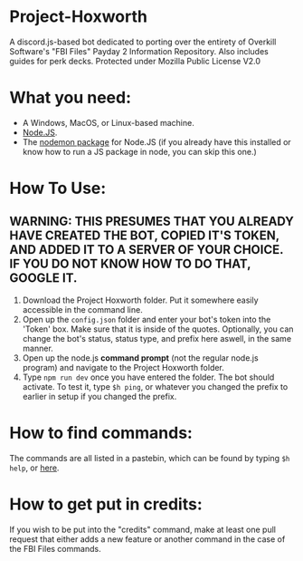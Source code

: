 # Project-Hoxworth
A discord.js-based bot dedicated to porting over the entirety of Overkill Software's "FBI Files" Payday 2 Information Repository. Also includes guides for perk decks. Protected under Mozilla Public License V2.0

# What you need:
* A Windows, MacOS, or Linux-based machine.
* [Node.JS](https://nodejs.org/en/download/).
* The [nodemon package](https://github.com/remy/nodemon) for Node.JS (if you already have this installed or know how to run a JS package in node, you can skip this one.)

# How To Use:
**WARNING: THIS PRESUMES THAT YOU ALREADY HAVE CREATED THE BOT, COPIED IT'S TOKEN, AND ADDED IT TO A SERVER OF YOUR CHOICE. IF YOU DO NOT KNOW HOW TO DO THAT, GOOGLE IT.**
---
1. Download the Project Hoxworth folder. Put it somewhere easily accessible in the command line.
2. Open up the `config.json` folder and enter your bot's token into the 'Token' box. Make sure that it  is inside of the quotes. Optionally, you can change the bot's status, status type, and prefix here aswell, in the same manner.
2. Open up the node.js **command prompt** (not the regular node.js program) and navigate to the Project Hoxworth folder.
3. Type `npm run dev` once you have entered the folder. The bot should activate. To test it, type `$h ping`, or whatever you changed the prefix to earlier in setup if you changed the prefix.

# How to find commands:
The commands are all listed in a pastebin, which can be found by typing `$h help`, or [here](https://pastebin.com/Q0gaydHt).

# How to get put in credits:
If you wish to be put into the "credits" command, make at least one pull request that either adds a new feature or another command in the case of the FBI Files commands.
